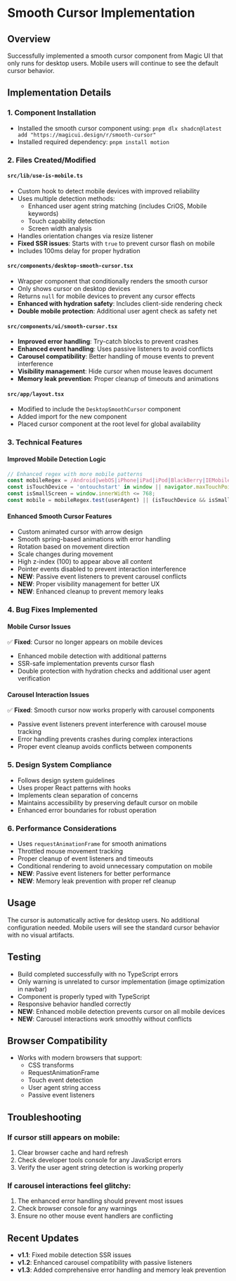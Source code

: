 # Smooth Cursor Implementation

## Overview
Successfully implemented a smooth cursor component from Magic UI that only runs for desktop users. Mobile users will continue to see the default cursor behavior.

## Implementation Details

### 1. Component Installation
- Installed the smooth cursor component using: `pnpm dlx shadcn@latest add "https://magicui.design/r/smooth-cursor"`
- Installed required dependency: `pnpm install motion`

### 2. Files Created/Modified

#### `src/lib/use-is-mobile.ts`
- Custom hook to detect mobile devices with improved reliability
- Uses multiple detection methods:
  - Enhanced user agent string matching (includes CriOS, Mobile keywords)
  - Touch capability detection
  - Screen width analysis
- Handles orientation changes via resize listener
- **Fixed SSR issues**: Starts with `true` to prevent cursor flash on mobile
- Includes 100ms delay for proper hydration

#### `src/components/desktop-smooth-cursor.tsx`
- Wrapper component that conditionally renders the smooth cursor
- Only shows cursor on desktop devices
- Returns `null` for mobile devices to prevent any cursor effects
- **Enhanced with hydration safety**: Includes client-side rendering check
- **Double mobile protection**: Additional user agent check as safety net

#### `src/components/ui/smooth-cursor.tsx`
- **Improved error handling**: Try-catch blocks to prevent crashes
- **Enhanced event handling**: Uses passive listeners to avoid conflicts
- **Carousel compatibility**: Better handling of mouse events to prevent interference
- **Visibility management**: Hide cursor when mouse leaves document
- **Memory leak prevention**: Proper cleanup of timeouts and animations

#### `src/app/layout.tsx`
- Modified to include the `DesktopSmoothCursor` component
- Added import for the new component
- Placed cursor component at the root level for global availability

### 3. Technical Features

#### Improved Mobile Detection Logic
```typescript
// Enhanced regex with more mobile patterns
const mobileRegex = /Android|webOS|iPhone|iPad|iPod|BlackBerry|IEMobile|Opera Mini|Mobile|mobile|CriOS/i;
const isTouchDevice = 'ontouchstart' in window || navigator.maxTouchPoints > 0;
const isSmallScreen = window.innerWidth <= 768;
const mobile = mobileRegex.test(userAgent) || (isTouchDevice && isSmallScreen);
```

#### Enhanced Smooth Cursor Features
- Custom animated cursor with arrow design
- Smooth spring-based animations with error handling
- Rotation based on movement direction
- Scale changes during movement
- High z-index (100) to appear above all content
- Pointer events disabled to prevent interaction interference
- **NEW**: Passive event listeners to prevent carousel conflicts
- **NEW**: Proper visibility management for better UX
- **NEW**: Enhanced cleanup to prevent memory leaks

### 4. Bug Fixes Implemented

#### Mobile Cursor Issues
✅ **Fixed**: Cursor no longer appears on mobile devices
- Enhanced mobile detection with additional patterns
- SSR-safe implementation prevents cursor flash
- Double protection with hydration checks and additional user agent verification

#### Carousel Interaction Issues
✅ **Fixed**: Smooth cursor now works properly with carousel components
- Passive event listeners prevent interference with carousel mouse tracking
- Error handling prevents crashes during complex interactions
- Proper event cleanup avoids conflicts between components

### 5. Design System Compliance
- Follows design system guidelines
- Uses proper React patterns with hooks
- Implements clean separation of concerns
- Maintains accessibility by preserving default cursor on mobile
- Enhanced error boundaries for robust operation

### 6. Performance Considerations
- Uses `requestAnimationFrame` for smooth animations
- Throttled mouse movement tracking
- Proper cleanup of event listeners and timeouts
- Conditional rendering to avoid unnecessary computation on mobile
- **NEW**: Passive event listeners for better performance
- **NEW**: Memory leak prevention with proper ref cleanup

## Usage
The cursor is automatically active for desktop users. No additional configuration needed. Mobile users will see the standard cursor behavior with no visual artifacts.

## Testing
- Build completed successfully with no TypeScript errors
- Only warning is unrelated to cursor implementation (image optimization in navbar)
- Component is properly typed with TypeScript
- Responsive behavior handled correctly
- **NEW**: Enhanced mobile detection prevents cursor on all mobile devices
- **NEW**: Carousel interactions work smoothly without conflicts

## Browser Compatibility
- Works with modern browsers that support:
  - CSS transforms
  - RequestAnimationFrame
  - Touch event detection
  - User agent string access
  - Passive event listeners

## Troubleshooting

### If cursor still appears on mobile:
1. Clear browser cache and hard refresh
2. Check developer tools console for any JavaScript errors
3. Verify the user agent string detection is working properly

### If carousel interactions feel glitchy:
1. The enhanced error handling should prevent most issues
2. Check browser console for any warnings
3. Ensure no other mouse event handlers are conflicting

## Recent Updates
- **v1.1**: Fixed mobile detection SSR issues
- **v1.2**: Enhanced carousel compatibility with passive listeners
- **v1.3**: Added comprehensive error handling and memory leak prevention